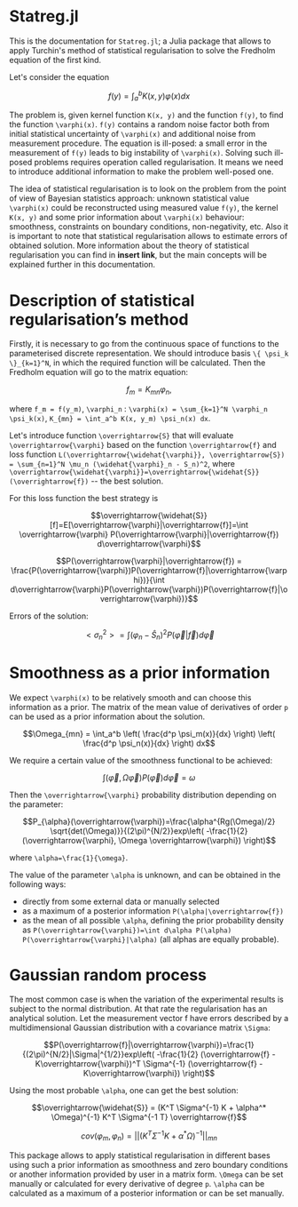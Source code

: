 # Statreg.jl

This is the documentation for `Statreg.jl`; a Julia package that allows to apply Turchin's method of statistical regularisation to solve the Fredholm equation of the first kind.


Let's consider the equation

```math
f(y) = \int_a^b K(x, y) \varphi(x) dx
```

 The problem is, given kernel function ``K(x, y)`` and the function ``f(y)``, to find the function ``\varphi(x)``. ``f(y)`` contains a random noise factor both from initial statistical uncertainty of ``\varphi(x)`` and additional noise from measurement procedure.
The equation is ill-posed: a small error in the measurement of ``f(y)`` leads to big instability of ``\varphi(x)``. Solving such ill-posed problems requires operation called regularisation. It means we need to introduce additional information to make the problem well-posed one.

The idea of statistical regularisation is to look on the problem from the point of view of Bayesian statistics approach: unknown statistical value ``\varphi(x)`` could be reconstructed using measured value ``f(y)``, the kernel ``K(x, y)`` and some prior information about ``\varphi(x)`` behaviour: smoothness, constraints on boundary conditions, non-negativity, etc.
Also it is important to note that statistical regularisation allows to estimate errors of obtained solution. More information about the theory of statistical regularisation you can find in **insert link**, but the main concepts will be explained further in this documentation.

# Description of statistical regularisation’s method

Firstly, it is necessary to go from the continuous space of functions to the parameterised discrete representation. We should introduce basis ``\{ \psi_k \}_{k=1}^N``, in which the required function will be calculated. Then the Fredholm equation will go to the matrix equation:

```math
f_m = K_{mn} \varphi_n,
```
where ``f_m = f(y_m)``,  ``\varphi_n`` :  ``\varphi(x) = \sum_{k=1}^N \varphi_n \psi_k(x)``,  ``K_{mn} = \int_a^b K(x, y_m) \psi_n(x) dx``.

Let's introduce function ``\overrightarrow{S}`` that will evaluate ``\overrightarrow{\varphi}`` based on the function ``\overrightarrow{f}`` and loss function ``L(\overrightarrow{\widehat{\varphi}}, \overrightarrow{S}) = \sum_{n=1}^N \mu_n (\widehat{\varphi}_n - S_n)^2``, where ``\overrightarrow{\widehat{\varphi}}=\overrightarrow{\widehat{S}}(\overrightarrow{f})`` -- the best solution.

For this loss function the best strategy is

```math
\overrightarrow{\widehat{S}}[f]=E[\overrightarrow{\varphi}|\overrightarrow{f}]=\int \overrightarrow{\varphi} P(\overrightarrow{\varphi}|\overrightarrow{f}) d\overrightarrow{\varphi}
```
```math
P(\overrightarrow{\varphi}|\overrightarrow{f}) = \frac{P(\overrightarrow{\varphi})P(\overrightarrow{f}|\overrightarrow{\varphi})}{\int d\overrightarrow{\varphi}P(\overrightarrow{\varphi})P(\overrightarrow{f}|\overrightarrow{\varphi})}
```
Errors of the solution:

```math
< \sigma_n^2 > = \int (\varphi_n - \widehat{S}_n)^2 P(\overrightarrow{\varphi}|\overrightarrow{f})d\overrightarrow{\varphi}
```

# Smoothness as a prior information

We expect ``\varphi(x)`` to be relatively smooth and can choose this information as a prior.
The matrix of the mean value of derivatives of order ``p`` can be used as a prior information about the solution.
```math
\Omega_{mn} = \int_a^b \left( \frac{d^p \psi_m(x)}{dx} \right) \left( \frac{d^p \psi_n(x)}{dx} \right) dx
```

We require a certain value of the smoothness functional to be achieved:

```math
\int (\overrightarrow{\varphi}, \Omega \overrightarrow{\varphi}) P(\overrightarrow{\varphi})d\overrightarrow{\varphi}=\omega
```

Then the ``\overrightarrow{\varphi}`` probability distribution depending on the parameter:

```math
P_{\alpha}(\overrightarrow{\varphi})=\frac{\alpha^{Rg(\Omega)/2} \sqrt{det(\Omega)}}{(2\pi)^{N/2}}exp\left( -\frac{1}{2} (\overrightarrow{\varphi}, \Omega \overrightarrow{\varphi}) \right)
```
where ``\alpha=\frac{1}{\omega}``.

The value of the parameter ``\alpha`` is unknown, and can be obtained in the following ways:
* directly from some external data or manually selected
* as a maximum of a posterior information ``P(\alpha|\overrightarrow{f})``
* as the mean of all possible ``\alpha``, defining the prior probability density as ``P(\overrightarrow{\varphi})=\int d\alpha P(\alpha) P(\overrightarrow{\varphi}|\alpha)`` (all alphas are equally probable).

# Gaussian random process
The most common case is when the variation of the experimental results is subject to the normal distribution. At that rate the regularisation has an analytical solution. Let the measurement vector f have errors described by a multidimensional Gaussian distribution with a covariance matrix ``\Sigma``:
```math
P(\overrightarrow{f}|\overrightarrow{\varphi})=\frac{1}{(2\pi)^{N/2}|\Sigma|^{1/2}}exp\left( -\frac{1}{2} (\overrightarrow{f} - K\overrightarrow{\varphi})^T \Sigma^{-1} (\overrightarrow{f} - K\overrightarrow{\varphi}) \right)
```
Using the most probable ``\alpha``, one can get the best solution:
```math
\overrightarrow{\widehat{S}} = (K^T \Sigma^{-1} K + \alpha^* \Omega)^{-1} K^T \Sigma^{-1 T} \overrightarrow{f}
```

```math
cov(\varphi_m, \varphi_n) = ||(K^T \Sigma^{-1} K + \alpha^* \Omega)^{-1}||_{mn}
```


This package allows to apply statistical regularisation in different bases using such a prior information as smoothness and zero boundary conditions or another information provided by user in a matrix form. ``\Omega`` can be set manually or calculated for every derivative  of degree ``p``. ``\alpha`` can be calculated as a maximum of a posterior information or can be set manually.
